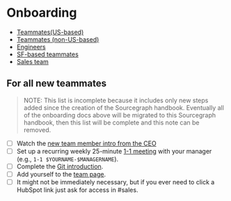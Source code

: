 # Onboarding

- [Teammates(US-based)](../from-graphbook/onboarding_remote_us.md)
- [Teammates (non-US-based)](../from-graphbook/onboarding_remote_non_us.md)
- [Engineers](../../engineering/onboarding.md)
- [SF-based teammates](../from-graphbook/onboarding_san_francisco.md)
- [Sales team](../../sales/onboarding/index.md)

## For all new teammates

> NOTE: This list is incomplete because it includes only new steps added since the creation of the Sourcegraph handbook. Eventually all of the onboarding docs above will be migrated to this Sourcegraph handbook, then this list will be complete and this note can be removed.

- [ ] Watch the [new team member intro from the CEO](https://www.youtube.com/watch?v=EVHUGZe5uts)
- [ ] Set up a recurring weekly 25-minute [1-1 meeting](../../leadership/1-1.md) with your manager (e.g., `1-1 $YOURNAME-$MANAGERNAME`).
- [ ] Complete the [Git introduction](git_intro.md).
- [ ] Add yourself to the [team page](../../../company/team/index.md).
- [ ] It might not be immediately necessary, but if you ever need to click a HubSpot link just ask for access in #sales.
